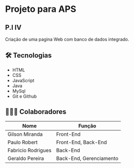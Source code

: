 # Projeto para APS
## P.I IV
Criação de uma pagina Web com banco de dados integrado.

## 🛠 Tecnologias

- HTML
- CSS
- JavaScript
- Java 
- MySql
- Git e Github

## 👨🏼‍💼 Colaboradores 

Nome   | Função
--------- | ------
 Gilson Miranda       | Front-End        
 Paulo Robert         | Front-End, Back-End  
 Fabricio Rodrigues   | Back-End
 Geraldo  Pereira     | Back-End, Gerenciamento

